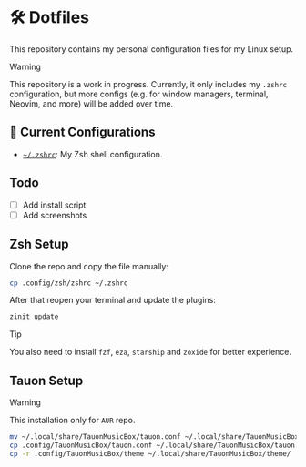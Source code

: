 # 🛠️ Dotfiles

This repository contains my personal configuration files for my Linux setup.

> [!WARNING]
> This repository is a work in progress. Currently, it only includes my `.zshrc` configuration, but more configs (e.g. for window managers, terminal, Neovim, and more) will be added over time.

## 📁 Current Configurations

- [`~/.zshrc`](./zsh/zshrc): My Zsh shell configuration.

## Todo

- [ ] Add install script
- [ ] Add screenshots

## Zsh Setup

Clone the repo and copy the file manually:

```bash
cp .config/zsh/zshrc ~/.zshrc
```

After that reopen your terminal and update the plugins:

```bash
zinit update
```

> [!TIP]
> You also need to install `fzf`, `eza`, `starship` and `zoxide` for better experience.

## Tauon Setup

> [!WARNING]
> This installation only for `AUR` repo.

```bash
mv ~/.local/share/TauonMusicBox/tauon.conf ~/.local/share/TauonMusicBox/tauon.conf.bak
cp .config/TauonMusicBox/tauon.conf ~/.local/share/TauonMusicBox/tauon.conf
cp -r .config/TauonMusicBox/theme ~/.local/share/TauonMusicBox/theme/
```
